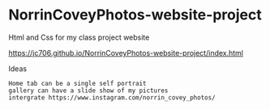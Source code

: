# NorrinCoveyPhotos-website-project

Html and Css for my class project website

https://jc706.github.io/NorrinCoveyPhotos-website-project/index.html

Ideas

	Home tab can be a single self portrait 
	gallery can have a slide show of my pictures
	intergrate https://www.instagram.com/norrin_covey_photos/
